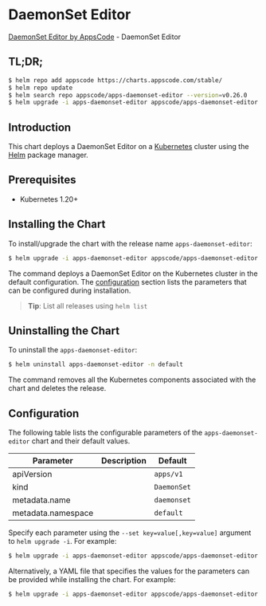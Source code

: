 # DaemonSet Editor

[DaemonSet Editor by AppsCode](https://appscode.com) - DaemonSet Editor

## TL;DR;

```bash
$ helm repo add appscode https://charts.appscode.com/stable/
$ helm repo update
$ helm search repo appscode/apps-daemonset-editor --version=v0.26.0
$ helm upgrade -i apps-daemonset-editor appscode/apps-daemonset-editor -n default --create-namespace --version=v0.26.0
```

## Introduction

This chart deploys a DaemonSet Editor on a [Kubernetes](http://kubernetes.io) cluster using the [Helm](https://helm.sh) package manager.

## Prerequisites

- Kubernetes 1.20+

## Installing the Chart

To install/upgrade the chart with the release name `apps-daemonset-editor`:

```bash
$ helm upgrade -i apps-daemonset-editor appscode/apps-daemonset-editor -n default --create-namespace --version=v0.26.0
```

The command deploys a DaemonSet Editor on the Kubernetes cluster in the default configuration. The [configuration](#configuration) section lists the parameters that can be configured during installation.

> **Tip**: List all releases using `helm list`

## Uninstalling the Chart

To uninstall the `apps-daemonset-editor`:

```bash
$ helm uninstall apps-daemonset-editor -n default
```

The command removes all the Kubernetes components associated with the chart and deletes the release.

## Configuration

The following table lists the configurable parameters of the `apps-daemonset-editor` chart and their default values.

|     Parameter      | Description |        Default         |
|--------------------|-------------|------------------------|
| apiVersion         |             | <code>apps/v1</code>   |
| kind               |             | <code>DaemonSet</code> |
| metadata.name      |             | <code>daemonset</code> |
| metadata.namespace |             | <code>default</code>   |


Specify each parameter using the `--set key=value[,key=value]` argument to `helm upgrade -i`. For example:

```bash
$ helm upgrade -i apps-daemonset-editor appscode/apps-daemonset-editor -n default --create-namespace --version=v0.26.0 --set apiVersion=apps/v1
```

Alternatively, a YAML file that specifies the values for the parameters can be provided while
installing the chart. For example:

```bash
$ helm upgrade -i apps-daemonset-editor appscode/apps-daemonset-editor -n default --create-namespace --version=v0.26.0 --values values.yaml
```

